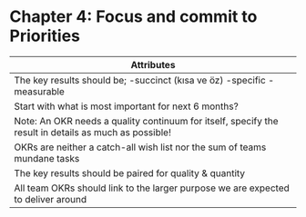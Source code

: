 # Chapter 4: Focus and commit to Priorities



| Attributes                                                                                            |
| ----------------------------------------------------------------------------------------------------- |
| The key results should be;  -succinct (kısa ve öz) -specific -measurable                              |
| Start with what is most important for next 6 months?                                                  |
| Note: An OKR needs a quality continuum for itself, specify the result in details as much as possible! |
| OKRs are neither a catch-all wish list nor the sum of teams mundane tasks                             |
| The key results should be paired for quality & quantity                                               |
| All team OKRs should link to the larger purpose we are expected to deliver around                     |
